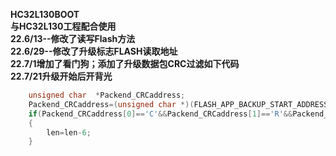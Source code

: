 **HC32L130BOOT**  
**与HC32L130工程配合使用**  
**22.6/13--修改了读写Flash方法**  
**22.6/29--修改了升级标志FLASH读取地址**  
**22.7/1增加了看门狗；添加了升级数据包CRC过滤如下代码**  
**22.7/21升级开始后开背光**  
```c
	unsigned char  *Packend_CRCaddress;
	Packend_CRCaddress=(unsigned char *)(FLASH_APP_BACKUP_START_ADDRESS+len-6);
	if(Packend_CRCaddress[0]=='C'&&Packend_CRCaddress[1]=='R'&&Packend_CRCaddress[2]=='C'&&Packend_CRCaddress[3]==0x10)
	{
		len=len-6;
	}
```


